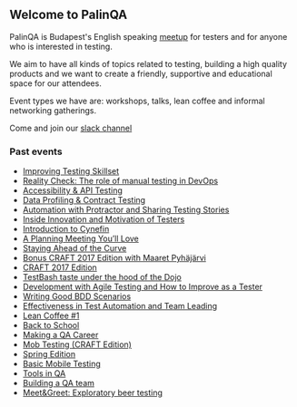 ## Welcome to PalinQA

PalinQA is Budapest's English speaking [meetup](https://www.meetup.com/palinqa) for testers and for anyone who is interested in testing.

We aim to have all kinds of topics related to testing, building a high quality products and we want to create a friendly, supportive and educational space for our attendees.

Event types we have are: workshops, talks, lean coffee and informal networking gatherings.


Come and join our [slack channel](https://testersbudapest.herokuapp.com/)


### Past events
- [Improving Testing Skillset](/events/2018_april.md)
- [Reality Check: The role of manual testing in DevOps](/events/2018_march.md)
- [Accessibility & API Testing](/events/2018_february.md)
- [Data Profiling & Contract Testing](/events/2018_january.md)
- [Automation with Protractor and Sharing Testing Stories](/events/2017_december.md)
- [Inside Innovation and Motivation of Testers](/events/2017_november.md)
- [Introduction to Cynefin](/events/2017_october.md)
- [A Planning Meeting You’ll Love](/events/2017_september.md)
- [Staying Ahead of the Curve](/events/2017_may.md)
- [Bonus CRAFT 2017 Edition with Maaret Pyhäjärvi](/events/2017_april_bonus.md)
- [CRAFT 2017 Edition](/events/2017_april.md)
- [TestBash taste under the hood of the Dojo](/events/2017_march.md)
- [Development with Agile Testing and How to Improve as a Tester](/events/2017_february.md)
- [Writing Good BDD Scenarios](/events/2016_december.md)
- [Effectiveness in Test Automation and Team Leading](/events/2016_november.md)
- [Lean Coffee #1](/events/2016_october.md)
- [Back to School](/events/2016_september.md)
- [Making a QA Career](/events/2016_may.md)
- [Mob Testing (CRAFT Edition)](/events/2016_april.md)
- [Spring Edition](/events/2016_march.md)
- [Basic Mobile Testing](/events/2016_february.md)
- [Tools in QA](/events/2016_january.md)
- [Building a QA team](/events/2015_december.md)
- [Meet&Greet: Exploratory beer testing](/events/2015_september.md)
